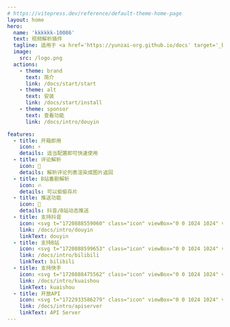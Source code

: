 ```yaml
---
# https://vitepress.dev/reference/default-theme-home-page
layout: home
hero:
  name: 'kkkkkk-10086'
  text: 视频解析插件
  tagline: 适用于 <a href='https://yunzai-org.github.io/docs' target='_blank'>Yunzai</a> / <a href='https://github.com/Karinjs/Karin' target='_blank'>Karin</a> 生态
  image:
    src: /logo.png
  actions:
    - theme: brand
      text: 简介
      link: /docs/start/start
    - theme: alt
      text: 安装
      link: /docs/start/install
    - theme: sponsor
      text: 查看功能
      link: /docs/intro/douyin

features:
  - title: 开箱即用
    icon: ⚡️
    details: 适当配置即可快速使用
  - title: 评论解析
    icon: 📑
    details: 解析评论列表渲染成图片返回
  - title: B站番剧解析
    icon: 🔥
    details: 可以偷偷存片
  - title: 推送功能
    icon: 📨
    details: 抖音/B站动态推送
  - title: 支持抖音
    icon: <svg t="1720888559060" class="icon" viewBox="0 0 1024 1024" version="1.1" xmlns="http://www.w3.org/2000/svg" p-id="4168" width="200" height="200"><path d="M0 0m184.32 0l655.36 0q184.32 0 184.32 184.32l0 655.36q0 184.32-184.32 184.32l-655.36 0q-184.32 0-184.32-184.32l0-655.36q0-184.32 184.32-184.32Z" fill="#111111" p-id="4169"></path><path d="M204.27776 670.59712a246.25152 246.25152 0 0 1 245.97504-245.97504v147.57888a98.49856 98.49856 0 0 0-98.38592 98.38592c0 48.34304 26.14272 100.352 83.54816 100.352 3.81952 0 93.55264-0.88064 93.55264-77.19936V134.35904h157.26592a133.31456 133.31456 0 0 0 133.12 132.99712l-0.13312 147.31264a273.152 273.152 0 0 1-142.62272-38.912l-0.06144 317.98272c0 146.00192-124.24192 224.77824-241.14176 224.77824-131.74784 0.03072-231.1168-106.56768-231.1168-247.92064z" fill="#FF4040" p-id="4170"></path><path d="M164.92544 631.23456a246.25152 246.25152 0 0 1 245.97504-245.97504v147.57888a98.49856 98.49856 0 0 0-98.38592 98.38592c0 48.34304 26.14272 100.352 83.54816 100.352 3.81952 0 93.55264-0.88064 93.55264-77.19936V94.99648h157.26592a133.31456 133.31456 0 0 0 133.12 132.99712l-0.13312 147.31264a273.152 273.152 0 0 1-142.62272-38.912l-0.06144 317.98272c0 146.00192-124.24192 224.77824-241.14176 224.77824-131.74784 0.03072-231.1168-106.56768-231.1168-247.92064z" fill="#00F5FF" p-id="4171"></path><path d="M410.91072 427.58144c-158.8224 20.15232-284.44672 222.72-154.112 405.00224 120.40192 98.47808 373.68832 41.20576 380.70272-171.85792l-0.17408-324.1472a280.7296 280.7296 0 0 0 142.88896 38.62528V261.2224a144.98816 144.98816 0 0 1-72.8064-54.82496 135.23968 135.23968 0 0 1-54.70208-72.45824h-123.66848l-0.08192 561.41824c-0.11264 78.46912-130.9696 106.41408-164.18816 30.2592-83.18976-39.77216-64.37888-190.9248 46.31552-192.57344z" fill="#FFFFFF" p-id="4172"></path></svg>
    link: /docs/intro/douyin
    linkText: douyin
  - title: 支持B站
    icon: <svg t="1720888599653" class="icon" viewBox="0 0 1024 1024" version="1.1" xmlns="http://www.w3.org/2000/svg" p-id="5321" width="200" height="200"><path d="M729.32864 373.94944c-9.79456-5.94432-19.06176-6.784-19.14368-6.784l-1.06496-0.0512c-57.20064-3.8656-121.1648-5.83168-190.12608-5.83168l-13.98784 0.00512c-68.95616 0-132.92544 1.96096-190.12096 5.83168l-1.06496 0.0512c-0.08192 0-9.34912 0.83968-19.14368 6.784-15.04768 9.12896-24.27392 25.94816-27.4176 49.9712-10.07104 76.91264-4.38272 173.64992 0.18944 251.392 2.93888 49.96608 33.408 62.45888 85.04832 67.1488 10.78272 0.98816 69.08928 5.86752 159.50848 5.89312v-0.00512c90.4192-0.02048 148.72576-4.90496 159.5136-5.888 51.64032-4.68992 82.10944-17.18272 85.0432-67.1488 4.57728-77.74208 10.26048-174.47936 0.18944-251.392-3.1488-24.02816-12.37504-40.84736-27.42272-49.97632z m-390.9888 172.71808a23.64928 23.64928 0 0 1-31.68768-10.84416 23.68 23.68 0 0 1 10.84416-31.68768c2.03776-1.00352 50.69312-24.72448 110.5408-43.06432a23.68 23.68 0 1 1 13.88032 45.29152c-56.2944 17.24928-103.11168 40.07424-103.5776 40.30464z m268.89728 35.88608c-0.44032 2.23232-11.26912 54.64064-50.93888 54.64064-21.44256 0-36.10112-14.04928-44.98432-26.77248-8.69376 12.70784-22.80448 26.77248-42.65472 26.77248-35.5328 0-50.13504-48.26624-51.68128-53.77024a11.3664 11.3664 0 0 1 21.87776-6.1696c2.74944 9.6512 14.1312 37.20192 29.7984 37.20192 16.37376 0 28.89216-23.64416 31.98464-31.92832a11.37152 11.37152 0 0 1 10.6496-7.38816h0.06144c4.76672 0.03072 9.0112 3.02592 10.62912 7.50592 0.10752 0.28672 11.96544 31.81568 34.31424 31.81568 20.864 0 28.56448-35.95264 28.64128-36.32128a11.34592 11.34592 0 0 1 13.35808-8.93952 11.36128 11.36128 0 0 1 8.94464 13.35296z m110.11584-46.73536a23.68 23.68 0 0 1-31.68256 10.84416c-0.47104-0.2304-47.47264-23.1168-103.57248-40.30976a23.69024 23.69024 0 0 1-15.70816-29.58336 23.66976 23.66976 0 0 1 29.57824-15.70304c59.84768 18.33984 108.49792 42.0608 110.55104 43.06432a23.68 23.68 0 0 1 10.83392 31.68768z" fill="#F16C8D" p-id="5322"></path><path d="M849.92 51.2H174.08c-67.8656 0-122.88 55.0144-122.88 122.88v675.84c0 67.87072 55.0144 122.88 122.88 122.88h675.84c67.87072 0 122.88-55.00928 122.88-122.88V174.08c0-67.86048-55.00928-122.88-122.88-122.88z m-36.60288 627.45088c-2.62656 44.57984-21.82144 78.63296-55.51616 98.48832-25.68192 15.13472-54.17472 19.48672-81.13664 21.9392-32.45568 2.94912-92.71808 6.09792-164.66432 6.1184-71.94112-0.02048-132.20864-3.16416-164.66432-6.1184-26.96192-2.45248-55.45472-6.80448-81.13152-21.9392-33.69472-19.85536-52.8896-53.90336-55.51104-98.4832-4.70528-80.13312-10.5728-179.85536 0.19456-262.10816C221.5424 335.16544 280.99072 311.57248 311.5008 310.37952a2482.64192 2482.64192 0 0 1 81.42336-4.08576c-7.53664-8.53504-19.88096-23.3216-28.81536-38.11328-13.73696-22.73792 8.52992-41.68704 8.52992-41.68704s23.68-20.36736 44.52864 5.21216c15.69792 19.26656 38.37952 55.99744 48.61952 72.95488l53.20704-0.21504c13.2608 0 26.33216 0.07168 39.2192 0.21504 10.24-16.95744 32.9216-53.6832 48.61952-72.95488 20.84352-25.57952 44.52864-5.21216 44.52864-5.21216s22.26176 18.94912 8.5248 41.68704c-8.9344 14.79168-21.27872 29.57824-28.81536 38.11328 28.35968 0.97792 55.56224 2.33984 81.42336 4.08064 30.5152 1.19808 89.9584 24.79104 100.61312 106.17344 10.7776 82.24768 4.9152 181.96992 0.20992 262.10304z" fill="#F16C8D" p-id="5323"></path></svg>
    link: /docs/intro/bilibili
    linkText: bilibili
  - title: 支持快手
    icon: <svg t="1720888475562" class="icon" viewBox="0 0 1024 1024" version="1.1" xmlns="http://www.w3.org/2000/svg" p-id="2991" width="200" height="200"><path d="M0 0m219.428571 0l585.142858 0q219.428571 0 219.428571 219.428571l0 585.142858q0 219.428571-219.428571 219.428571l-585.142858 0q-219.428571 0-219.428571-219.428571l0-585.142858q0-219.428571 219.428571-219.428571Z" fill="#FF3000" p-id="2992"></path><path d="M835.291429 649.289143v103.570286c0 71.972571-58.88 130.413714-131.657143 130.413714H510.025143a131.584 131.584 0 0 1-125.074286-89.819429l-115.419428 57.270857a64.146286 64.146286 0 0 1-85.723429-28.16 62.902857 62.902857 0 0 1-6.802286-28.379428v-185.782857a63.634286 63.634286 0 0 1 63.926857-63.268572c10.020571 0 19.894857 2.340571 28.891429 6.802286l114.834286 57.636571a131.657143 131.657143 0 0 1 125.366857-90.697142H703.634286c72.777143 0 131.657143 58.368 131.657143 130.413714zM512 585.874286a65.536 65.536 0 0 0-65.828571 64.146285v100.864c0 35.620571 28.891429 64.585143 64.731428 65.097143l190.902857 0.146286a65.609143 65.609143 0 0 0 65.828572-64.219429V651.190857a65.462857 65.462857 0 0 0-64.804572-65.170286H512z m-267.190857 57.417143v116.809142a17.554286 17.554286 0 0 0 25.088 15.506286l0.292571-0.146286 108.251429-54.710857v-38.692571l-108.397714-53.906286a17.408 17.408 0 0 0-25.234286 15.140572z m178.102857-508.123429c66.779429 0 125.001143 36.425143 155.501714 90.258286a153.088 153.088 0 0 1 103.936-40.374857c84.48 0 152.941714 67.803429 152.941715 151.478857a152.210286 152.210286 0 0 1-152.868572 151.552c-50.834286 0-95.817143-24.576-123.684571-62.317715a178.322286 178.322286 0 0 1-135.826286 62.317715A177.298286 177.298286 0 0 1 244.809143 311.588571c0-97.426286 79.725714-176.420571 178.102857-176.420571z m0 70.948571a106.057143 106.057143 0 0 0-106.496 105.545143c0 58.221714 47.689143 105.472 106.496 105.472a106.057143 106.057143 0 0 0 106.496-105.472 106.057143 106.057143 0 0 0-106.496-105.545143z m259.437714 49.883429c-44.909714 0-81.334857 36.132571-81.334857 80.530286 0 44.544 36.425143 80.603429 81.334857 80.603428 44.909714 0 81.334857-36.059429 81.334857-80.603428 0-44.397714-36.425143-80.530286-81.334857-80.530286z" fill="#FFFFFF" p-id="2993"></path></svg>
    link: /docs/intro/kuaishou
    linkText: kuaishou
  - title: 开放API
    icon: <svg t="1722933586279" class="icon" viewBox="0 0 1024 1024" version="1.1" xmlns="http://www.w3.org/2000/svg" p-id="10733" width="200" height="200"><path d="M512.84 63.56L125.32 287.3v447.47l387.52 223.74 387.53-223.74V287.3z" fill="#5D11A0" p-id="10734"></path><path d="M363.86 708.96c0 66.41 14.33 129.37 39.62 186.41l109.37 63.14 387.52-223.74V287.3l-66.77-38.55c-3.05-0.06-6-0.46-9.07-0.46-254.42 0-460.67 206.25-460.67 460.67z" fill="#7A28BF" p-id="10735"></path><path d="M875.35 272.86c1.2 13.52 2.07 27.13 2.07 40.96 0 253.32-205.36 458.68-458.68 458.68-111.63 0-213.88-39.95-293.41-106.24v68.51l387.52 223.74 387.52-223.74V287.3l-25.02-14.44z" fill="#7214AC" p-id="10736"></path><path d="M512.62 958.51L124.87 734.66V286.92L512.62 63.03l387.75 223.89v447.74L512.62 958.51zM160.69 713.98l351.93 203.17 351.93-203.17V307.6L512.62 104.39 160.69 307.6v406.38z" fill="#9E4AD1" p-id="10737"></path><path d="M747.85 306.89l-44.3 43.93c30.79 45.43 25.91 107.01-13.89 147.18l-58.95 58.95c-1.13 0.75-2.25 1.5-3.38 1.5s-2.63-0.38-3.38-1.5l-99.5-99.5-58.2-57.82c-1.5-1.88-1.5-4.88 0-6.76l59.32-58.95c9.39-9.39 19.9-16.89 31.16-22.15 15.77-8.26 33.41-12.02 50.69-12.02 23.28 0 45.81 7.13 64.96 19.9l44.3-43.93c0.75-1.13 1.88-1.5 3.38-1.5 1.13 0 2.25 0.38 3 1.5l24.78 24.41a4.765 4.765 0 0 1 0.01 6.76z" fill="#FEA13C" p-id="10738"></path><path d="M572.5 558.45l-38.67 38.67 25.16 24.78c1.5 1.88 1.5 4.88 0 6.76l-59.32 58.95c-22.53 22.9-52.19 34.17-81.85 34.17-7.51 0-14.64-0.75-21.78-2.25-15.39-2.63-30.04-8.64-43.18-17.65l-44.31 43.93c-0.75 1.13-1.88 1.5-3.38 1.5-1.13 0-2.25-0.38-3-1.5l-24.78-24.41a4.756 4.756 0 0 1 0-6.76l44.3-43.93c-30.79-45.06-25.91-107.01 13.89-147.18l58.95-58.95c1.13-0.75 2.25-1.5 3.38-1.5s2.63 0.75 3.38 1.5l24.78 24.78 38.67-38.67c1.88-1.5 4.88-1.5 6.76 0l21.03 21.4c1.88 1.5 1.88 4.51 0 6.38l-38.67 38.67 52.57 52.57 38.3-38.67a4.756 4.756 0 0 1 6.76 0l21.03 21.03c1.86 1.5 1.86 4.51-0.02 6.38z" fill="#FF812A" p-id="10739"></path><path d="M572.5 558.45l-38.67 38.67 25.16 24.78c1.5 1.88 1.5 4.88 0 6.76l-59.32 58.95c-22.53 22.9-52.19 34.17-81.85 34.17-7.51 0-14.64-0.75-21.78-2.25-12.02-29.66-18.4-61.95-18.4-96.12 0-51.81 15.02-100.25 41.68-140.8l6.76 6.76 38.67-38.67c1.88-1.5 4.88-1.5 6.76 0l21.03 21.4c1.88 1.5 1.88 4.51 0 6.38l-38.67 38.67 52.57 52.57 38.3-38.67a4.756 4.756 0 0 1 6.76 0l21.03 21.03c1.85 1.49 1.85 4.5-0.03 6.37zM747.85 306.89l-44.3 43.93c30.79 45.43 25.91 107.01-13.89 147.18l-58.95 58.95c-1.13 0.75-2.25 1.5-3.38 1.5s-2.63-0.38-3.38-1.5l-99.5-99.5c-3-12.39-4.51-25.53-4.51-39.05 0-40.17 13.52-77.35 36.8-106.63 15.77-8.26 33.41-12.02 50.69-12.02 23.28 0 45.81 7.13 64.96 19.9l44.3-43.93c0.75-1.13 1.88-1.5 3.38-1.5 1.13 0 2.25 0.38 3 1.5l24.78 24.41a4.774 4.774 0 0 1 0 6.76z" fill="#FD6800" p-id="10740"></path></svg>
    link: /docs/intro/apiserver
    linkText: API Server
---
```


<HomeUnderline />
<confetti />